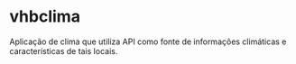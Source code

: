 # vhbclima
Aplicação de clima que utiliza API como fonte de informações climáticas e características de tais locais.
